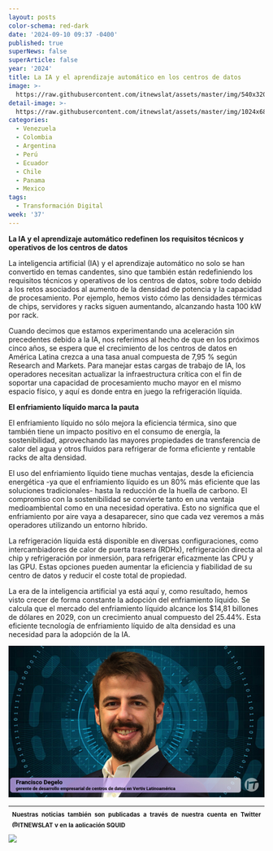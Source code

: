 ```yaml
---
layout: posts
color-schema: red-dark
date: '2024-09-10 09:37 -0400'
published: true
superNews: false
superArticle: false
year: '2024'
title: La IA y el aprendizaje automático en los centros de datos
image: >-
  https://raw.githubusercontent.com/itnewslat/assets/master/img/540x320/Francisco-Degelo-p.jpg
detail-image: >-
  https://raw.githubusercontent.com/itnewslat/assets/master/img/1024x680/Francisco-Degelo-g.jpg
categories:
  - Venezuela
  - Colombia
  - Argentina
  - Perú
  - Ecuador
  - Chile
  - Panama
  - Mexico
tags:
  - Transformación Digital
week: '37'
---
```

**La IA y el aprendizaje automático redefinen los requisitos técnicos y operativos de los centros de datos**

La inteligencia artificial (IA) y el aprendizaje automático no solo se han convertido en temas candentes, sino que también están redefiniendo los requisitos técnicos y operativos de los centros de datos, sobre todo debido a los retos asociados al aumento de la densidad de potencia y la capacidad de procesamiento. Por ejemplo, hemos visto cómo las densidades térmicas de chips, servidores y racks siguen aumentando, alcanzando hasta 100 kW por rack. 

Cuando decimos que estamos experimentando una aceleración sin precedentes debido a la IA, nos referimos al hecho de que en los próximos cinco años, se espera que el crecimiento de los centros de datos en América Latina crezca a una tasa anual compuesta de 7,95 % según Research and Markets. Para manejar estas cargas de trabajo de IA, los operadores necesitan actualizar la infraestructura crítica con el fin de soportar una capacidad de procesamiento mucho mayor en el mismo espacio físico, y aquí es donde entra en juego la refrigeración líquida.

**El enfriamiento líquido marca la pauta**

El enfriamiento líquido no sólo mejora la eficiencia térmica, sino que también tiene un impacto positivo en el consumo de energía, la sostenibilidad, aprovechando las mayores propiedades de transferencia de calor del agua y otros fluidos para refrigerar de forma eficiente y rentable racks de alta densidad.   

El uso del enfriamiento líquido tiene muchas ventajas, desde la eficiencia energética -ya que el enfriamiento líquido es un 80% más eficiente que las soluciones tradicionales- hasta la reducción de la huella de carbono.  El compromiso con la sostenibilidad se convierte tanto en una ventaja medioambiental como en una necesidad operativa. Esto no significa que el enfriamiento por aire vaya a desaparecer, sino que cada vez veremos a más operadores utilizando un entorno híbrido. 

La refrigeración líquida está disponible en diversas configuraciones, como intercambiadores de calor de puerta trasera (RDHx), refrigeración directa al chip y refrigeración por inmersión, para refrigerar eficazmente las CPU y las GPU. Estas opciones pueden aumentar la eficiencia y fiabilidad de su centro de datos y reducir el coste total de propiedad.  

La era de la inteligencia artificial ya está aquí y, como resultado, hemos visto crecer de forma constante la adopción del enfriamiento líquido. Se calcula que el mercado del enfriamiento líquido alcance los $14,81 billones de dólares en 2029, con un crecimiento anual compuesto del 25.44%. Esta eficiente tecnología de enfriamiento líquido de alta densidad es una necesidad para la adopción de la IA.

![](https://raw.githubusercontent.com/itnewslat/assets/master/img/540x320/Francisco-Degelo-p.jpg)

<table style="height: 42px;" width="569">
<tbody>
<tr>
<td style="text-align: justify;"><sub><strong>Nuestras noticias también son publicadas a través de nuestra cuenta en Twitter <a href="https://twitter.com/itnewslat?lang=es">@ITNEWSLAT</a> y en la aplicación <a href="https://squidapp.co/en/">SQUID</a></strong></sub></td>
</tr>
</tbody>
</table>

<img src="https://tracker.metricool.com/c3po.jpg?hash=56f88a41e39ab42c063cc51676587a04"/>